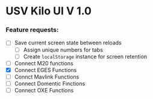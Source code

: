 # USV Kilo UI V 1.0

### Feature requests:

- [ ] Save current screen state between reloads
  - [ ] Assign unique numbers for tabs
  - [ ] Create  ``` localStorage ``` instance for screen retention
- [ ] Connect M20 functions
- [X] Connect EGES Functions 
- [ ] Connct Mavlink Functions
- [ ] Connect Domentic Finctions
- [ ] Connect OXE Functions

